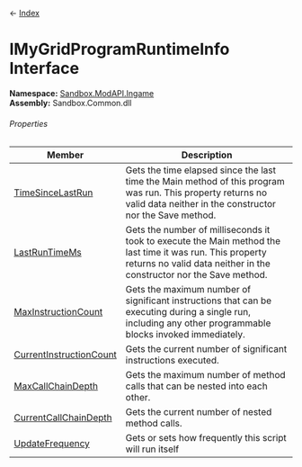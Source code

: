 ← [Index](Api-Index)

# IMyGridProgramRuntimeInfo Interface

**Namespace:** [Sandbox.ModAPI.Ingame](Sandbox.ModAPI.Ingame)  
**Assembly:** Sandbox.Common.dll

###### Properties

|Member|Description|
|---|---|
|[TimeSinceLastRun](Sandbox.ModAPI.Ingame.IMyGridProgramRuntimeInfo.TimeSinceLastRun)|Gets the time elapsed since the last time the Main method of this program was run. This property returns no valid data neither in the constructor nor the Save method.|
|[LastRunTimeMs](Sandbox.ModAPI.Ingame.IMyGridProgramRuntimeInfo.LastRunTimeMs)|Gets the number of milliseconds it took to execute the Main method the last time it was run. This property returns no valid data neither in the constructor nor the Save method.|
|[MaxInstructionCount](Sandbox.ModAPI.Ingame.IMyGridProgramRuntimeInfo.MaxInstructionCount)|Gets the maximum number of significant instructions that can be executing during a single run, including any other programmable blocks invoked immediately.|
|[CurrentInstructionCount](Sandbox.ModAPI.Ingame.IMyGridProgramRuntimeInfo.CurrentInstructionCount)|Gets the current number of significant instructions executed.|
|[MaxCallChainDepth](Sandbox.ModAPI.Ingame.IMyGridProgramRuntimeInfo.MaxCallChainDepth)|Gets the maximum number of method calls that can be nested into each other.|
|[CurrentCallChainDepth](Sandbox.ModAPI.Ingame.IMyGridProgramRuntimeInfo.CurrentCallChainDepth)|Gets the current number of nested method calls.|
|[UpdateFrequency](Sandbox.ModAPI.Ingame.IMyGridProgramRuntimeInfo.UpdateFrequency)|Gets or sets how frequently this script will run itself|

